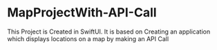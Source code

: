 # MapProjectWith-API-Call
This Project is Created in SwiftUI. It is based on Creating an application which displays locations on a map by making an API Call
